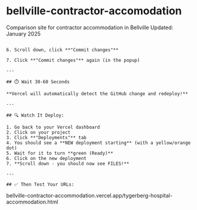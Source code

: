 # bellville-contractor-accomodation
Comparison site for contractor accommodation in Bellville
Updated: January 2025
```

6. Scroll down, click **"Commit changes"**

7. Click **"Commit changes"** again (in the popup)

---

## ⏱️ Wait 30-60 Seconds

**Vercel will automatically detect the GitHub change and redeploy!**

---

## 🔍 Watch It Deploy:

1. Go back to your Vercel dashboard
2. Click on your project
3. Click **"Deployments"** tab
4. You should see a **NEW deployment starting** (with a yellow/orange dot)
5. Wait for it to turn **green (Ready)**
6. Click on the new deployment
7. **Scroll down - you should now see FILES!**

---

## ✅ Then Test Your URLs:
```
bellville-contractor-accommodation.vercel.app/tygerberg-hospital-accommodation.html
